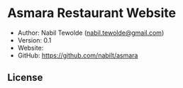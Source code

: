 Asmara Restaurant Website
==========================================

* Author:    Nabil Tewolde (<nabil.tewolde@gmail.com>)
* Version:   0.1
* Website:   
* GitHub:    <https://github.com/nabilt/asmara>


License
-------
